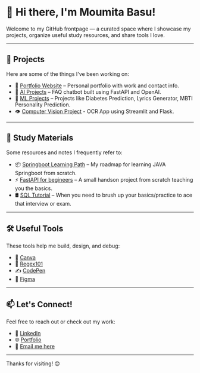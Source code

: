 # 👋 Hi there, I'm Moumita Basu!

Welcome to my GitHub frontpage — a curated space where I showcase my projects, organize useful study resources, and share tools I love.

---

## 🚀 Projects

Here are some of the things I've been working on:

- 🎨 [Portfolio Website](https://moumitabasu.github.io/portfolio/) – Personal portfolio with work and contact info.
- 🤖 [AI Projects](https://github.com/MoumitaBasu/faq-chatbot) – FAQ chatbot built using FastAPI and OpenAI.
- 🧠 [ML Projects](https://github.com/MoumitaBasu/MachineLearningProjects) – Projects like Diabetes Prediction, Lyrics Generator, MBTI Personality Prediction.
- 👁️ [Computer Vision Project](https://github.com/MoumitaBasu/Computer-Vision) - OCR App using Streamlit and Flask.

---

## 📖 Study Materials

Some resources and notes I frequently refer to:

- 📦 [Springboot Learning Path](https://www.youtube.com/playlist?list=PLA3GkZPtsafacdBLdd3p1DyRd5FGfr3Ue) – My roadmap for learning JAVA Springboot from scratch.
- ⚡ [FastAPI for begineers](https://youtu.be/cbASjoZZGIw?si=6W3ZyxNMGSDwIZIW) – A small handson project from scratch teaching you the basics.
- 🛢️ [SQL Tutorial](https://www.sqlzoo.net/wiki/SQL_Tutorial) – When you need to brush up your basics/practice to ace that interview or exam.

---

## 🛠️ Useful Tools

These tools help me build, design, and debug:

- 🎨 [Canva](https://www.canva.com)
- 🧪 [Regex101](https://regex101.com)
- ✍️ [CodePen](https://codepen.io)
- 📐 [Figma](https://figma.com)

---

## 📫 Let's Connect!

Feel free to reach out or check out my work:

- 💼 [LinkedIn](https://www.linkedin.com/in/moumitabasu97/)  
- 🌐 [Portfolio](https://moumitabasu.github.io/portfolio/)  
- 📧 [Email me here](moumitabasu597@gmail.com)

---

Thanks for visiting! 😊
